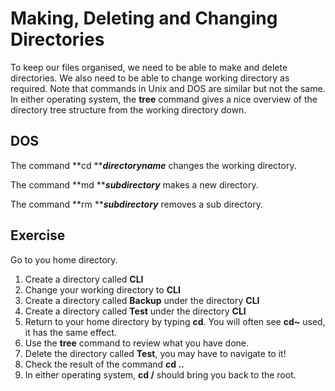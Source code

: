 # Making, Deleting and Changing Directories

To keep our files organised, we need to be able to make and delete directories. We also need to be able to change working directory as required. Note that commands in Unix and DOS are similar but not the same. In either operating system, the **tree** command gives a nice overview of the directory tree structure from the working directory down.&#x20;

## DOS

The command **cd **_**directoryname**_ changes the working directory.&#x20;

The command **md **_**subdirectory**_ makes a new directory.

The command **rm **_**subdirectory**_ removes a sub directory.

## Exercise

Go to you home directory.&#x20;

1. Create a directory called **CLI**
2. Change your working directory to **CLI**
3. Create a directory called **Backup** under the directory **CLI**
4. Create a directory called **Test** under the directory **CLI**
5. Return to your home directory by typing **cd**. You will often see **cd\~** used, it has the same effect.
6. Use the **tree** command to review what you have done.
7. Delete the directory called **Test**, you may have to navigate to it!&#x20;
8. Check the result of the command **cd ..**
9. In either operating system, **cd /** should bring you back to the root.

